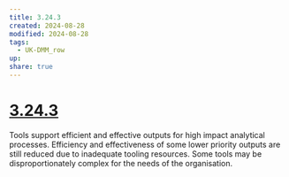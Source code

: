 ```yaml
---
title: 3.24.3
created: 2024-08-28
modified: 2024-08-28
tags:
  - UK-DMM_row
up: 
share: true
---
```

# [3.24.3](3.24.3.md)

Tools support efficient and effective outputs for high impact analytical processes. Efficiency and effectiveness of some lower priority outputs are still reduced due to inadequate tooling resources. Some tools may be disproportionately complex for the needs of the organisation.

